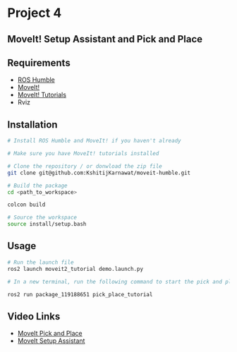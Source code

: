 # Project 4

## MoveIt! Setup Assistant and Pick and Place

## Requirements

- [ROS Humble](https://docs.ros.org/en/humble/Installation.html)
- [MoveIt!](https://moveit.picknik.ai/humble/index.html)
- [MoveIt! Tutorials](https://moveit.picknik.ai/humble/tutorials/installation/installation.html)
- Rviz

## Installation

```bash
# Install ROS Humble and MoveIt! if you haven't already

# Make sure you have MoveIt! tutorials installed

# Clone the repository / or donwload the zip file
git clone git@github.com:KshitijKarnawat/moveit-humble.git

# Build the package
cd <path_to_workspace>

colcon build

# Source the workspace
source install/setup.bash
```

## Usage

```bash
# Run the launch file
ros2 launch moveit2_tutorial demo.launch.py

# In a new terminal, run the following command to start the pick and place demo:

ros2 run package_119188651 pick_place_tutorial
```

## Video Links

- [MoveIt Pick and Place](https://youtu.be/f4jPHQOG504)
- [MoveIt Setup Assistant](https://youtu.be/T7-E3bh5LMU)
